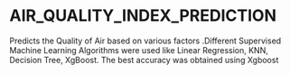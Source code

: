 # AIR_QUALITY_INDEX_PREDICTION

Predicts the Quality of Air based on various factors .Different Supervised Machine Learning Algorithms were used like Linear Regression, KNN, Decision Tree, XgBoost. The best accuracy was obtained using Xgboost
